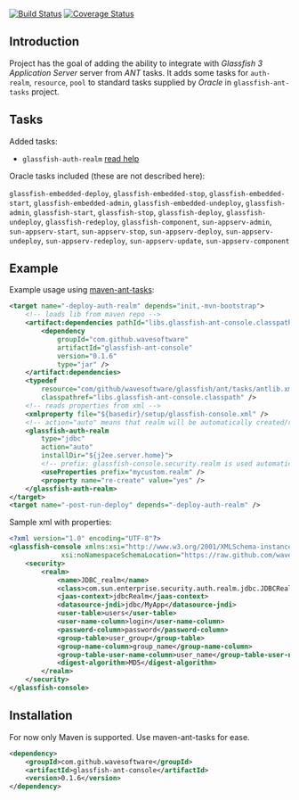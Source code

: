 [![Build Status](https://secure.travis-ci.org/wavesoftware/glassfish-ant-console.png)](http://travis-ci.org/wavesoftware/glassfish-ant-console) [![Coverage Status](https://coveralls.io/repos/wavesoftware/glassfish-ant-console/badge.png?branch=master)](https://coveralls.io/r/wavesoftware/glassfish-ant-console?branch=master)

Introduction
------------

Project has the goal of adding the ability to integrate with *Glassfish 3 Application Server* server from *ANT* tasks. 
It adds some tasks for `auth-realm`, `resource`, `pool` to standard tasks supplied by *Oracle* in `glassfish-ant-tasks` project.

Tasks
-----

Added tasks:

 * `glassfish-auth-realm` [read help](https://github.com/wavesoftware/glassfish-ant-console/wiki/task-glassfish-auth-realm)

Oracle tasks included (these are not described here):

 `glassfish-embedded-deploy`, `glassfish-embedded-stop`, `glassfish-embedded-start`, `glassfish-embedded-admin`, `glassfish-embedded-undeploy`, `glassfish-admin`, `glassfish-start`, `glassfish-stop`, `glassfish-deploy`, `glassfish-undeploy`, `glassfish-redeploy`, `glassfish-component`, `sun-appserv-admin`, `sun-appserv-start`, `sun-appserv-stop`, `sun-appserv-deploy`, `sun-appserv-undeploy`, `sun-appserv-redeploy`, `sun-appserv-update`, `sun-appserv-component`

Example
-------

Example usage using [maven-ant-tasks](http://maven.apache.org/ant-tasks/index.html):

```xml
<target name="-deploy-auth-realm" depends="init,-mvn-bootstrap">
	<!-- loads lib from maven repo -->
	<artifact:dependencies pathId="libs.glassfish-ant-console.classpath">
		<dependency 
			groupId="com.github.wavesoftware" 
			artifactId="glassfish-ant-console" 
			version="0.1.6" 
			type="jar" />
	</artifact:dependencies>
	<typedef 
		resource="com/github/wavesoftware/glassfish/ant/tasks/antlib.xml"
		classpathref="libs.glassfish-ant-console.classpath" />
	<!-- reads properties from xml -->
	<xmlproperty file="${basedir}/setup/glassfish-console.xml" />
	<!-- action="auto" means that realm will be automatically created/recreated -->
	<glassfish-auth-realm 
		type="jdbc" 
		action="auto" 
		installDir="${j2ee.server.home}">
		<!-- prefix: glassfish-console.security.realm is used automatically -->
		<useProperties prefix="mycustom.realm" />
		<property name="re-create" value="yes" />
	</glassfish-auth-realm>
</target>
<target name="-post-run-deploy" depends="-deploy-auth-realm" />
```

Sample xml with properties:

```xml
<?xml version="1.0" encoding="UTF-8"?>
<glassfish-console xmlns:xsi="http://www.w3.org/2001/XMLSchema-instance"
			 xsi:noNamespaceSchemaLocation="https://raw.github.com/wavesoftware/glassfish-ant-console/master/docs/glassfish-console.xsd">
	<security>
		<realm>
			<name>JDBC_realm</name>
			<class>com.sun.enterprise.security.auth.realm.jdbc.JDBCRealm</class>
			<jaas-context>jdbcRealm</jaas-context>
			<datasource-jndi>jdbc/MyApp</datasource-jndi>
			<user-table>users</user-table>
			<user-name-column>login</user-name-column>
			<password-column>password</password-column>
			<group-table>user_group</group-table>
			<group-name-column>group_name</group-name-column>
			<group-table-user-name-column>user_name</group-table-user-name-column>
			<digest-algorithm>MD5</digest-algorithm>
		</realm>
	</security>
</glassfish-console>
```

Installation
------------

For now only Maven is supported. Use maven-ant-tasks for ease.

```xml
<dependency>
	<groupId>com.github.wavesoftware</groupId>
	<artifactId>glassfish-ant-console</artifactId>
	<version>0.1.6</version>
</dependency>
```

